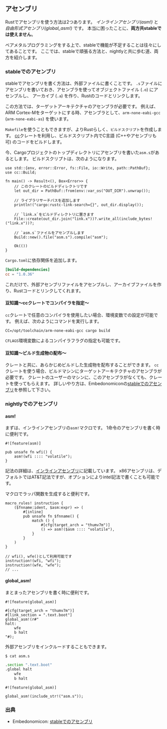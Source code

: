 ## アセンブリ

Rustでアセンブリを使う方法は2つあります。
*インラインアセンブリ(asm!)* と *自由形式アセンブリ(global_asm!)* です。
本当に困ったことに、**両方共stableでは使えません**。

ベアメタルプログラミングをする上で、stableで機能が不足することは往々にしてあることです。
ここでは、stableで頑張る方法と、nightlyと共に歩む道、両方を紹介します。

### stableでのアセンブリ

stableでアセンブリを書く方法は、外部ファイルに書くことです。
`.s`ファイルにアセンブリを書いておき、アセンブラを使ってオブジェクトファイル (`.o`) にアセンブルし、
アーカイブ (`.a`) を作り、Rustのコードとリンクします。

この方法では、ターゲットアーキテクチャのアセンブラが必要です。
例えば、ARM Cortex-Mをターゲットにする時、アセンブラとして、`arm-none-eabi-gcc` (`arm-none-eabi-as`) を使います。

`Makefile`を使うこともできますが、よりRustらしく、`ビルドスクリプト`を作成します。
[cc]クレートを利用し、ビルドスクリプト内でC言語 (C++やアセンブリも可) のコードをビルドします。

[cc]: https://docs.rs/cc/1.0.36/cc/

今、Cargoプロジェクトのトップディレクトリにアセンブリを書いた`asm.s`があるとします。
ビルドスクリプトは、次のようになります。

```rust,ignore
use std::{env, error::Error, fs::File, io::Write, path::PathBuf};
use cc::Build;

fn main() -> Result<(), Box<Error>> {
    // このクレートのビルドディレクトリです
    let out_dir = PathBuf::from(env::var_os("OUT_DIR").unwrap());

    // ライブラリサーチパスを追加します
    println!("cargo:rustc-link-search={}", out_dir.display());

    // `link.x`をビルドディレクトリに置きます
    File::create(out_dir.join("link.x"))?.write_all(include_bytes!("link.x"))?;

    // `asm.s`ファイルをアセンブルします
    Build::new().file("asm.s").compile("asm");

    Ok(())
}
```

`Cargo.toml`に依存関係を追加します。

```toml
[build-dependencies]
cc = "1.0.36"
```

これだけで、外部アセンブリファイルをアセンブルし、アーカイブファイルを作り、Rustコードとリンクしてくれます。

#### 豆知識〜ccクレートでコンパイラを指定〜

`cc`クレートで任意のコンパイラを使用したい場合、環境変数での設定が可能です。
例えば、次のようにコマンドを実行します。

```
CC=/opt/toolchain/arm-none-eabi-gcc cargo build
```

`CFLAGS`環境変数によるコンパイラフラグの指定も可能です。

#### 豆知識〜ビルド生成物の配布〜

クレートと共に、あらかじめビルドした生成物を配布することができます。
`cc`クレートを使う場合、ビルドマシンにターゲットアーキテクチャのアセンブラが必要です。
クレートのユーザーのマシンに、このアセンブラがなくても、クレートを使ってもらえます。
詳しいやり方は、Embedonomiconの[stableでのアセンブリ]を参照して下さい。

### nightlyでのアセンブリ

#### asm!

まずは、インラインアセンブリの`asm!`マクロです。
1命令のアセンブリを書く時に便利です。

```rust,ignore
#![feature(asm)]

pub unsafe fn wfi() {
    asm!(wfi :::: "volatile");
}
```

記法の詳細は、[インラインアセンブリ]に記載しています。
x86アセンブリは、デフォルトではAT&T記法ですが、オプションによりintel記法で書くことも可能です。

[インラインアセンブリ]: https://doc.rust-jp.rs/the-rust-programming-language-ja/1.9/book/inline-assembly.html

マクロでラッパ関数を生成すると便利です。

```rust,ignore
macro_rules! instruction {
    ($fnname:ident, $asm:expr) => (
        #[inline]
        pub unsafe fn $fnname() {
            match () {
                #[cfg(target_arch = "thumv7m")]
                () => asm!($asm :::: "volatile"),
            }
        }
    )
}

// wfi(), wfe()として利用可能です
instruction!(wfi, "wfi");
instruction!(wfe, "wfe");
// ...
```

#### global_asm!

まとまったアセンブリを書く時に便利です。

```rust,ignore
#![feature(global_asm)]

#[cfg(target_arch = "thumv7m")]
#[link_section = ".text.boot"]
global_asm!(r#"
halt:
    wfe
    b halt
"#);
```

外部アセンブリをインクルードすることもできます。

```
$ cat asm.s
```

```asm
.section ".text.boot"
.global halt
    wfe
    b halt
```

```rust,ignore
#![feature(global_asm)]

global_asm!(include_str!("asm.s"));
```

### 出典

- Embedonomicon: [stableでのアセンブリ]

[stableでのアセンブリ]: https://tomoyuki-nakabayashi.github.io/embedonomicon/asm.html